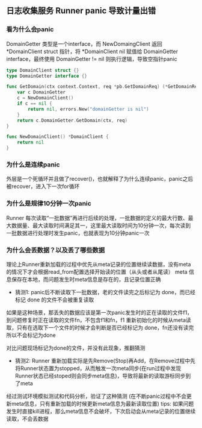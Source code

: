 ## 日志收集服务 Runner panic 导致计量出错


### 看为什么会panic

DomainGetter 类型是一个interface，而 NewDomaingClient 返回 *DomainClient struct 指针，将 *DomainClient nil 赋值给 DomainGetter interface，最终使用 DomainGetter != nil 则执行逻辑，导致空指针panic

```go
type DomainClient struct {}
type DomainGetter interface {}

func GetDomain(ctx context.Context, req *pb.GetDomainReq) (*GetDomainResp, error) {
    var c DomainGetter
	c = NewDomainClient()
	if c == nil {
		return nil, errors.New("domainGetter is nil")
	}
	return c.DomainGetter.GetDomain(ctx, req)
}

func NewDomainClient() *DomainClient {
	return nil
}
```

### 为什么是连续panic

外层是一个死循环并且做了recover()，也就解释了为什么连续panic，panic之后被recover，进入下一次for循环


### 为什么是规律10分钟一次panic

Runner 每次读取“一批数据”再进行后续的处理，一批数据的定义的最大行数、最大数据量、最大读取时间满足其一，这里最大读取时间为10分钟一次，每次读到一批数据进行处理时发生panic，也就表现为10分钟panic一次


### 为什么会丢数据？以及丢了哪些数据

理论上Runner重新加载的过程中优先从meta记录的位置继续读数据，没有meta的情况下才会根据read_from配置选择开始读的位置（从头或者从尾读）
meta 信息保存在本地，而问题发生时meta信息是存在的，且记录位置正确


* 猜测1: panic后不断读取下一批数据，老的文件读完之后标记为 done，而已经标记 done 的文件不会被重复读取

如果是这种场景，那丢失的数据应该是第一次panic发生时的正在读取的文件f1，到问题修复时正在读取的文件fn，不包含f1和fn，f1 重新初始化的时候从meta读取，只有在选取下一个文件的时候才会判断是否已经标记为 done，fn还没有读完所以不会标记为done

对比问题现场标记为done的文件，并没有此现象，推翻猜测

* 猜测2: Runner 重新加载实际是先Remove(Stop)再Add，在Remove过程中先将Runner状态置为stopped，从而触发一次meta同步(在run过程中发现Runner状态已经stoped则会同步meta信息)，导致将最新的读取游标同步到了meta

经过测试环境模拟测试和代码分析，验证了这种猜测 (在不断panic过程中不会更新meta信息，只有重新加载的时候更新meta信息为最新读取位置)
tips: 如果问题发生时直接kill进程，那么meta信息不会破坏，下次启动会从meta记录的位置继续读取，不会丢数据
